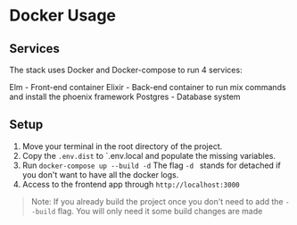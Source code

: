 #  Docker Usage

## Services 
The stack uses Docker and Docker-compose to run 4 services:

Elm - Front-end container
Elixir - Back-end container to run mix commands and install the phoenix framework
Postgres - Database system 

## Setup

1. Move your terminal in the root directory of the project.
2. Copy the `.env.dist` to `.env.local and populate the missing variables.
3. Run `docker-compose up --build -d` The flag `-d ` stands for detached if you don't want to have all the docker logs. 
4. Access to the frontend app through `http://localhost:3000`

> Note: If you already build the project once you don't need to add the `--build` flag. You will only need it some build changes are made
